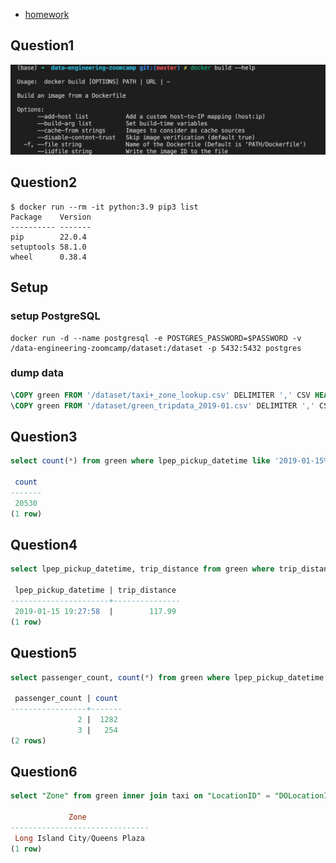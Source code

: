 - [homework](https://github.com/DataTalksClub/data-engineering-zoomcamp/blob/main/cohorts/2023/week_1_docker_sql/homework.md)
## Question1
![](../img/2023-01-25-08-54-29.png)

## Question2
```console
$ docker run --rm -it python:3.9 pip3 list
Package    Version
---------- -------
pip        22.0.4
setuptools 58.1.0
wheel      0.38.4
```

## Setup 
### setup PostgreSQL
```console
docker run -d --name postgresql -e POSTGRES_PASSWORD=$PASSWORD -v /data-engineering-zoomcamp/dataset:/dataset -p 5432:5432 postgres
```
### dump data
```sql
\COPY green FROM '/dataset/taxi+_zone_lookup.csv' DELIMITER ',' CSV HEADER;
\COPY green FROM '/dataset/green_tripdata_2019-01.csv' DELIMITER ',' CSV HEADER;
```

## Question3
```sql
select count(*) from green where lpep_pickup_datetime like '2019-01-15%' and lpep_dropoff_datetime like '2019-01-15%';

 count 
-------
 20530
(1 row)
```

## Question4
```sql
select lpep_pickup_datetime, trip_distance from green where trip_distance = (select max(trip_distance) from green);

 lpep_pickup_datetime | trip_distance 
----------------------+---------------
 2019-01-15 19:27:58  |        117.99
(1 row)
```

## Question5
```sql
select passenger_count, count(*) from green where lpep_pickup_datetime like '2019-01-01%' and passenger_count in (2,3) group by passenger_count;

 passenger_count | count 
-----------------+-------
               2 |  1282
               3 |   254
(2 rows)
```

## Question6
```sql
select "Zone" from green inner join taxi on "LocationID" = "DOLocationID" where "tip_amount" = (select max("tip_amount") from green inner join (select "LocationID", "Zone" from taxi where "Zone"='Astoria') temp on "LocationID"="PULocationID");

             Zone              
-------------------------------
 Long Island City/Queens Plaza
(1 row)
```